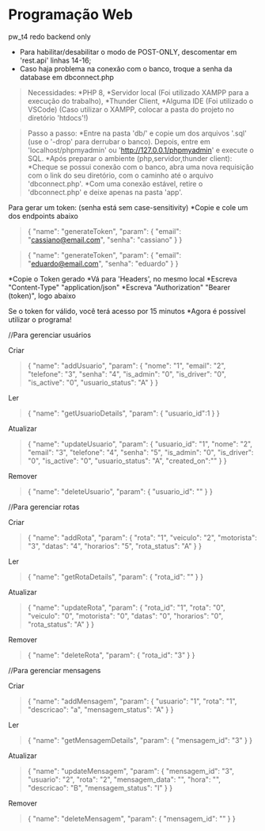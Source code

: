 # Programação Web
pw_t4 redo backend only


* Para habilitar/desabilitar o modo de POST-ONLY, descomentar em 'rest.api' linhas 14-16;
* Caso haja problema na conexão com o banco, troque a senha da database em dbconnect.php


>Necessidades:
*PHP 8,
*Servidor local (Foi utilizado XAMPP para a execução do trabalho),
*Thunder Client,
*Alguma IDE (Foi utilizado o VSCode)
(Caso utilizar o XAMPP, colocar a pasta do projeto no diretório 'htdocs'!)

>Passo a passo:
*Entre na pasta 'db/' e copie um dos arquivos '.sql' (use o '-drop' para derrubar o banco). Depois, entre em 'localhost/phpmyadmin' ou 'http://127.0.0.1/phpmyadmin' e execute o SQL.
*Após preparar o ambiente (php,servidor,thunder client):
*Cheque se possui conexão com o banco, abra uma nova requisição com o link do seu diretório, com o caminho até o arquivo 'dbconnect.php'.
*Com uma conexão estável, retire o 'dbconnect.php' e deixe apenas na pasta 'app'.

Para gerar um token: 
(senha está sem case-sensitivity)
*Copie e cole um dos endpoints abaixo

>{
  "name": "generateToken",
  "param": {
    "email": "cassiano@email.com",
    "senha": "cassiano"
  }
}


>{
  "name": "generateToken",
  "param": {
    "email": "eduardo@email.com",
    "senha": "eduardo"
  }
}



*Copie o Token gerado 
*Vá para 'Headers', no mesmo local
*Escreva "Content-Type" "application/json"
*Escreva "Authorization" "Bearer (token)", logo abaixo

Se o token for válido, você terá acesso por 15 minutos
*Agora é possível utilizar o programa!




//Para gerenciar usuários

Criar
>{
  "name": "addUsuario",
  "param": {
    "nome": "1",
    "email": "2",
    "telefone": "3",
    "senha": "4",
    "is_admin": "0",
    "is_driver": "0",
    "is_active": "0",
    "usuario_status": "A"
  }
}

Ler
>{
  "name": "getUsuarioDetails",
  "param": {
    "usuario_id":1
  }
}

Atualizar
>{
  "name": "updateUsuario",
  "param": {
    "usuario_id": "1",
    "nome": "2",
    "email": "3",
    "telefone": "4",
    "senha": "5",
    "is_admin": "0",
    "is_driver": "0",
    "is_active": "0",
    "usuario_status": "A",
    "created_on":""
  }
}

Remover
>{
  "name": "deleteUsuario",
  "param": {
    "usuario_id": ""
  }
}





//Para gerenciar rotas

Criar
>{
  "name": "addRota",
  "param": {
    "rota": "1",
    "veiculo": "2",
    "motorista": "3",
    "datas": "4",
    "horarios": "5",
    "rota_status": "A"
  }
}

Ler
>{
  "name": "getRotaDetails",
  "param": {
    "rota_id": ""
  }
}

Atualizar
>{
  "name": "updateRota",
  "param": {
    "rota_id": "1",
    "rota": "0",
    "veiculo": "0",
    "motorista": "0",
    "datas": "0",
    "horarios": "0",
    "rota_status": "A"
  }
}

Remover
>{
  "name": "deleteRota",
  "param": {
    "rota_id": "3"
  }
}



//Para gerenciar mensagens

Criar
>{
  "name": "addMensagem",
  "param": {
    "usuario": "1",
    "rota": "1",
    "descricao": "a",
    "mensagem_status": "A"
  }
}

Ler
>{
  "name": "getMensagemDetails",
  "param": {
    "mensagem_id": "3"
  }
}

Atualizar
>{
  "name": "updateMensagem",
  "param": {
    "mensagem_id": "3",
    "usuario": "2",
    "rota": "2",
    "mensagem_data": "",
    "hora": "",
    "descricao": "B",
    "mensagem_status": "I"
  }
}

Remover
>{
  "name": "deleteMensagem",
  "param": {
    "mensagem_id": ""
  }
}
